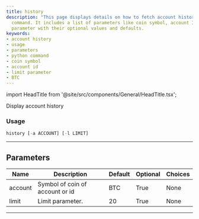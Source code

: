 ```yaml
---
title: history
description: "This page displays details on how to fetch account history using python"
  command. It includes a list of parameters like coin symbol, account ID, and limit
  parameter with their optional values and defaults.
keywords:
- account history
- usage
- parameters
- python command
- coin symbol
- account id
- limit parameter
- BTC
---
```


import HeadTitle from '@site/src/components/General/HeadTitle.tsx';

<HeadTitle title="portfolio/coinbase/history /brokers - Reference | OpenBB Terminal Docs" />

Display account history

### Usage

```python
history [-a ACCOUNT] [-l LIMIT]
```

---

## Parameters

| Name | Description | Default | Optional | Choices |
| ---- | ----------- | ------- | -------- | ------- |
| account | Symbol of coin of account or id | BTC | True | None |
| limit | Limit parameter. | 20 | True | None |

---
